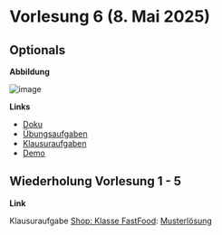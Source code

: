 # Vorlesung 6 (8. Mai 2025)

## Optionals

**Abbildung**

![image](https://github.com/user-attachments/assets/40b559a1-5eae-4fcf-82a3-eeb2ff81a3de)

**Links**

- [Doku](https://jappuccini.github.io/java-docs/production/documentation/optionals)
- [Übungsaufgaben](https://jappuccini.github.io/java-docs/production/exercises/optionals/)
- [Klausuraufgaben](https://jappuccini.github.io/java-docs/production/exam-exercises/exam-exercises-java2/class-diagrams/)
- [Demo](https://github.com/appenmaier/java_wwibe224/blob/main/src/main/java/main/D35_Optionals.java)

## Wiederholung Vorlesung 1 - 5

**Link**

Klausuraufgabe [Shop: Klasse FastFood](https://jappuccini.github.io/java-docs/production/exam-exercises/exam-exercises-java2/class-diagrams/shop): [Musterlösung](https://github.com/appenmaier/java_wwibe224/blob/main/src/main/java/main/X05_Shop.java)
